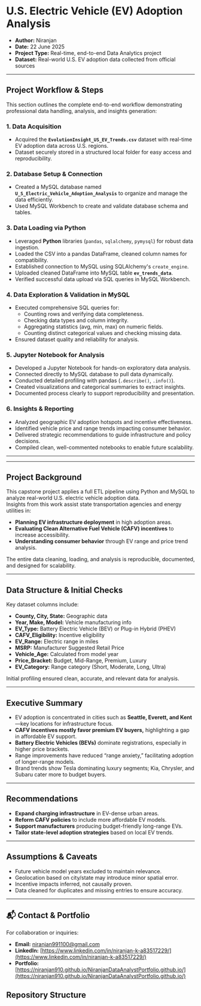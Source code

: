 # U.S. Electric Vehicle (EV) Adoption Analysis

- **Author:** Niranjan  
- **Date:** 22 June 2025  
- **Project Type:** Real-time, end-to-end Data Analytics project  
- **Dataset:** Real-world U.S. EV adoption data collected from official sources

---

## Project Workflow & Steps

This section outlines the complete end-to-end workflow demonstrating professional data handling, analysis, and insights generation:

### 1. Data Acquisition

- Acquired the **`EvolutionInsight_US_EV_Trends.csv`** dataset with real-time EV adoption data across U.S. regions.
- Dataset securely stored in a structured local folder for easy access and reproducibility.

### 2. Database Setup & Connection

- Created a MySQL database named **`U_S_Electric_Vehicle_Adoption_Analysis`** to organize and manage the data efficiently.
- Used MySQL Workbench to create and validate database schema and tables.

### 3. Data Loading via Python

- Leveraged **Python** libraries (`pandas`, `sqlalchemy`, `pymysql`) for robust data ingestion.
- Loaded the CSV into a pandas DataFrame, cleaned column names for compatibility.
- Established connection to MySQL using SQLAlchemy's `create_engine`.
- Uploaded cleaned DataFrame into MySQL table **`ev_trends_data`**.
- Verified successful data upload via SQL queries in MySQL Workbench.

### 4. Data Exploration & Validation in MySQL

- Executed comprehensive SQL queries for:
  - Counting rows and verifying data completeness.
  - Checking data types and column integrity.
  - Aggregating statistics (avg, min, max) on numeric fields.
  - Counting distinct categorical values and checking missing data.
- Ensured dataset quality and reliability for analysis.

### 5. Jupyter Notebook for Analysis

- Developed a Jupyter Notebook for hands-on exploratory data analysis.
- Connected directly to MySQL database to pull data dynamically.
- Conducted detailed profiling with pandas (`.describe()`, `.info()`).
- Created visualizations and categorical summaries to extract insights.
- Documented process clearly to support reproducibility and presentation.

### 6. Insights & Reporting

- Analyzed geographic EV adoption hotspots and incentive effectiveness.
- Identified vehicle price and range trends impacting consumer behavior.
- Delivered strategic recommendations to guide infrastructure and policy decisions.
- Compiled clean, well-commented notebooks to enable future scalability.

---

---

## Project Background

This capstone project applies a full ETL pipeline using Python and MySQL to analyze real-world U.S. electric vehicle adoption data.  
Insights from this work assist state transportation agencies and energy utilities in:

- **Planning EV infrastructure deployment** in high adoption areas.  
- **Evaluating Clean Alternative Fuel Vehicle (CAFV) incentives** to increase accessibility.  
- **Understanding consumer behavior** through EV range and price trend analysis.

The entire data cleaning, loading, and analysis is reproducible, documented, and designed for scalability.

---

## Data Structure & Initial Checks

Key dataset columns include:

- **County, City, State:** Geographic data  
- **Year, Make, Model:** Vehicle manufacturing info  
- **EV_Type:** Battery Electric Vehicle (BEV) or Plug-in Hybrid (PHEV)  
- **CAFV_Eligibility:** Incentive eligibility  
- **EV_Range:** Electric range in miles  
- **MSRP:** Manufacturer Suggested Retail Price  
- **Vehicle_Age:** Calculated from model year  
- **Price_Bracket:** Budget, Mid-Range, Premium, Luxury  
- **EV_Category:** Range category (Short, Moderate, Long, Ultra)  

Initial profiling ensured clean, accurate, and relevant data for analysis.

---

## Executive Summary

- EV adoption is concentrated in cities such as **Seattle, Everett, and Kent**—key locations for infrastructure focus.  
- **CAFV incentives mostly favor premium EV buyers,** highlighting a gap in affordable EV support.  
- **Battery Electric Vehicles (BEVs)** dominate registrations, especially in higher price brackets.  
- Range improvements have reduced “range anxiety,” facilitating adoption of longer-range models.  
- Brand trends show Tesla dominating luxury segments; Kia, Chrysler, and Subaru cater more to budget buyers.

---

## Recommendations

- **Expand charging infrastructure** in EV-dense urban areas.  
- **Reform CAFV policies** to include more affordable EV models.  
- **Support manufacturers** producing budget-friendly long-range EVs.  
- **Tailor state-level adoption strategies** based on local EV trends.

---

## Assumptions & Caveats

- Future vehicle model years excluded to maintain relevance.  
- Geolocation based on city/state may introduce minor spatial error.  
- Incentive impacts inferred, not causally proven.  
- Data cleaned for duplicates and missing entries to ensure accuracy.

---

## 📬 Contact & Portfolio

For collaboration or inquiries:  

- **Email:** [niranjan991100@gmail.com](mailto:niranjan991100@gmail.com)  
- **LinkedIn:** [https://www.linkedin.com/in/niranjan-k-a83517229/](https://www.linkedin.com/in/niranjan-k-a83517229/)  
- **Portfolio:** [https://niranjan910.github.io/NiranjanDataAnalystPortfolio.github.io/](https://niranjan910.github.io/NiranjanDataAnalystPortfolio.github.io/)


## Repository Structure

